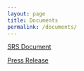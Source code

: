 ```yaml
---
layout: page
title: Documents
permalink: /documents/
---
```


[SRS Document](Documents/SRS.pdf)

[Press Release](images/PressRelease.JPG)
